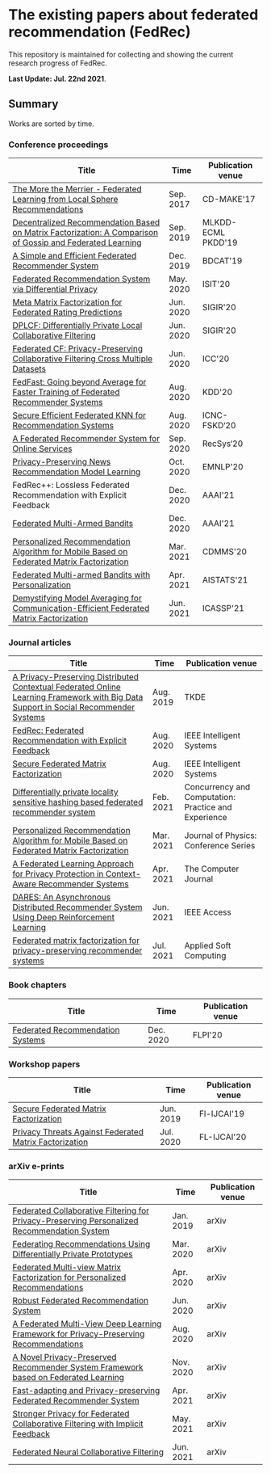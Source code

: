 # The existing papers about federated recommendation (FedRec)

This repository is maintained for collecting and showing the current research progress of FedRec.

<strong>Last Update: Jul. 22nd 2021</strong>.

## Summary

Works are sorted by time.

### Conference proceedings

| Title | Time | Publication venue |
| --- | --- | --- |
| [The More the Merrier - Federated Learning from Local Sphere Recommendations](https://publications.sba-research.org/publications/201708%20-%20BMalle%20-%20The%20More%20the%20Merrier.pdf) | Sep. 2017 | CD-MAKE'17 |
| [Decentralized Recommendation Based on Matrix Factorization: A Comparison of Gossip and Federated Learning](https://dmle.iais.fraunhofer.de/papers/hegedus2019decentralized.pdf) | Sep. 2019 | MLKDD-ECML PKDD'19 |
| [A Simple and Efficient Federated Recommender System](https://dl.acm.org/doi/10.1145/3365109.3368788) | Dec. 2019 | BDCAT'19 |
| [Federated Recommendation System via Differential Privacy](https://ieeexplore.ieee.org/document/9174297) | May. 2020 | ISIT'20 |
| [Meta Matrix Factorization for Federated Rating Predictions](https://arxiv.org/pdf/1910.10086v2.pdf) | Jun. 2020 | SIGIR'20 |
| [DPLCF: Differentially Private Local Collaborative Filtering](https://dl.acm.org/doi/abs/10.1145/3397271.3401053?casa_token=3nEw3CHZ6UIAAAAA:CzXCDEb65zjxXCbwhq7leQNO-6ZKrX4XoiVdMQJHLppCcGTOE_rvqcBBOfA4tQ2lCONkGy5kiOaFrRw) | Jun. 2020 | SIGIR'20 |
| [Federated CF: Privacy-Preserving Collaborative Filtering Cross Multiple Datasets](https://ieeexplore.ieee.org/document/9148791) | Jun. 2020 | ICC'20 |
| [FedFast: Going beyond Average for Faster Training of Federated Recommender Systems](https://dl.acm.org/doi/pdf/10.1145/3394486.3403176) | Aug. 2020 | KDD'20 |
| [Secure Efficient Federated KNN for Recommendation Systems](https://link.springer.com/chapter/10.1007/978-3-030-70665-4_195) | Aug. 2020 | ICNC-FSKD‘20 |
| [A Federated Recommender System for Online Services](https://dl.acm.org/doi/fullHtml/10.1145/3383313.3411528) | Sep. 2020 | RecSys‘20 |
| [Privacy-Preserving News Recommendation Model Learning](https://www.aclweb.org/anthology/2020.findings-emnlp.128.pdf) | Oct. 2020 | EMNLP'20 |
| FedRec++: Lossless Federated Recommendation with Explicit Feedback | Dec. 2020 | AAAI'21 |
| [Federated Multi-Armed Bandits](https://www.aaai.org/AAAI21Papers/AAAI-1473.ShiC.pdf) | Dec. 2020 | AAAI'21 |
| [Personalized Recommendation Algorithm for Mobile Based on Federated Matrix Factorization](https://iopscience.iop.org/article/10.1088/1742-6596/1802/3/032021/pdf) | Mar. 2021 | CDMMS'20 |
| [Federated Multi-armed Bandits with Personalization](http://proceedings.mlr.press/v130/shi21c/shi21c.pdf) | Apr. 2021 | AISTATS'21 |
| [Demystifying Model Averaging for Communication-Efficient Federated Matrix Factorization](https://ieeexplore.ieee.org/stamp/stamp.jsp?tp=&arnumber=9413927) | Jun. 2021 | ICASSP'21 |

### Journal articles
| Title | Time | Publication venue |
| --- | --- | --- |
| [A Privacy-Preserving Distributed Contextual Federated Online Learning Framework with Big Data Support in Social Recommender Systems](https://ieeexplore.ieee.org/abstract/document/8807242?casa_token=gbK7bHcVQT4AAAAA:r5ILudorjzUk6k0c31MRCuh9V3XkHOAKQoTDrGlbyH0LPEwwkMx6tQonYSpmsYJj6j5p1TpL9wg) | Aug. 2019 | TKDE |
| [FedRec: Federated Recommendation with Explicit Feedback](https://ieeexplore.ieee.org/document/9170754) | Aug. 2020 | IEEE Intelligent Systems |
| [Secure Federated Matrix Factorization](https://ieeexplore.ieee.org/abstract/document/9162459?casa_token=UYvbEeKUDn0AAAAA:nSJKDVJ_0ER1lIjc5ArPrc6NM3IdCthhZYNplu1W7tqhEKgKhDVwImrkbBHDdK0kX82O-4iBrkA) | Aug. 2020 | IEEE Intelligent Systems |
| [Differentially private locality sensitive hashing based federated recommender system](https://ieeexplore.ieee.org/abstract/document/9162459?casa_token=UYvbEeKUDn0AAAAA:nSJKDVJ_0ER1lIjc5ArPrc6NM3IdCthhZYNplu1W7tqhEKgKhDVwImrkbBHDdK0kX82O-4iBrkA) | Feb. 2021 | Concurrency and Computation: Practice and Experience |
| [Personalized Recommendation Algorithm for Mobile Based on Federated Matrix Factorization](https://iopscience.iop.org/article/10.1088/1742-6596/1802/3/032021/meta) | Mar. 2021 | Journal of Physics: Conference Series |
| [A Federated Learning Approach for Privacy Protection in Context-Aware Recommender Systems](https://academic.oup.com/comjnl/advance-article-abstract/doi/10.1093/comjnl/bxab025/6259634?redirectedFrom=fulltext) | Apr. 2021 | The Computer Journal |
| [DARES: An Asynchronous Distributed Recommender System Using Deep Reinforcement Learning](https://ieeexplore.ieee.org/abstract/document/9448142) | Jun. 2021 | IEEE Access |
| [Federated matrix factorization for privacy-preserving recommender systems](https://www.sciencedirect.com/science/article/abs/pii/S1568494621006219?casa_token=NiBFD7sw-bgAAAAA:emAMFlKIyd1lmVoCTr1o-oETbe3h1tTjs-08FlEpcO5WnmB001jOlyUzzwes-VKIlFTqQVqcswxp) | Jul. 2021 | Applied Soft Computing |

### Book chapters
| Title | Time | Publication venue |
| --- | --- | --- |
| [Federated Recommendation Systems](https://link.springer.com/chapter/10.1007/978-3-030-63076-8_16) | Dec. 2020 | FLPI'20 |

### Workshop papers
| Title | Time | Publication venue |
| --- | --- | --- |
| [Secure Federated Matrix Factorization](https://arxiv.org/pdf/1906.05108.pdf) | Jun. 2019 | Fl-IJCAI'19 |
| [Privacy Threats Against Federated Matrix Factorization](https://arxiv.org/pdf/2007.01587.pdf) | Jul. 2020 | FL-IJCAI'20 |

### arXiv e-prints
| Title | Time | Publication venue |
| --- | --- | --- |
| [Federated Collaborative Filtering for Privacy-Preserving Personalized Recommendation System](https://arxiv.org/pdf/1901.09888.pdf) | Jan. 2019 | arXiv |
| [Federating Recommendations Using Differentially Private Prototypes](https://arxiv.org/pdf/2003.00602.pdf) | Mar. 2020 | arXiv |
| [Federated Multi-view Matrix Factorization for Personalized Recommendations](https://arxiv.org/abs/2004.04256) | Apr. 2020 | arXiv |
| [Robust Federated Recommendation System](https://arxiv.org/pdf/2006.08259.pdf) | Jun. 2020 | arXiv |
| [A Federated Multi-View Deep Learning Framework for Privacy-Preserving Recommendations](https://arxiv.org/pdf/2008.10808.pdf) | Aug. 2020 | arXiv |
| [A Novel Privacy-Preserved Recommender System Framework based on Federated Learning](https://arxiv.org/pdf/2011.05614.pdf) | Nov. 2020 | arXiv |
| [Fast-adapting and Privacy-preserving Federated Recommender System](https://arxiv.org/pdf/2104.00919.pdf) | Apr. 2021 | arXiv |
| [Stronger Privacy for Federated Collaborative Filtering with Implicit Feedback](https://arxiv.org/pdf/2105.03941.pdf) | May. 2021 | arXiv |
| [Federated Neural Collaborative Filtering](https://arxiv.org/pdf/2106.04405.pdf) | Jun. 2021 | arXiv |

<!--
## Details

I will briefly introduce each paper one by one. The freshest is on the top.

***
### Federated Recommendation Systems
#### Affiliations: WeBank, Hong Kong University of Science and Technology
The paper is an overview of the existing papers of FedRec. Besides, it also provides a categorization of FedRec and concludes the challenges when building a federated recommender system.

***
### Privacy-Preserving News Recommendation Model Learning
#### Affiliations: Tsinghua University, Microsoft Research Asia

-->
